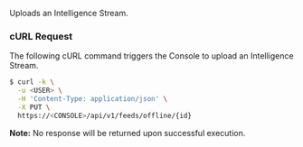 Uploads an Intelligence Stream.

### cURL Request

The following cURL command triggers the Console to upload an Intelligence Stream.

```bash
$ curl -k \
  -u <USER> \
  -H 'Content-Type: application/json' \
  -X PUT \
  https://<CONSOLE>/api/v1/feeds/offline/{id}
```

**Note:** No response will be returned upon successful execution.

